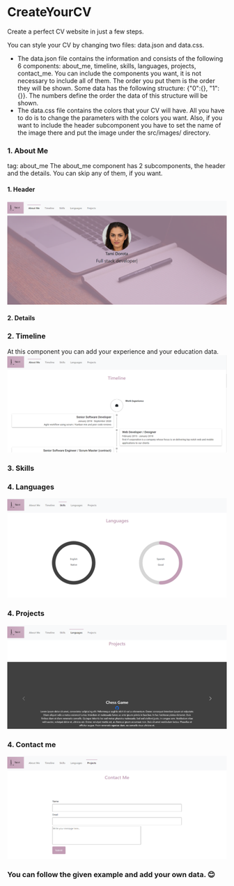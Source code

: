 # CreateYourCV
Create a perfect CV website in just a few steps.

You can style your CV by changing two files: data.json and data.css.
* The data.json file contains the information and consists of the following 6 components: about_me, timeline,  skills, languages, projects, contact_me. You can include the components you want, it is not necessary to include all of them. The order you put them is the order they will be shown. Some data has the following structure: {"0":{}, "1":{}}. The numbers define the order the data of this structure will be shown.
* The data.css file contains the colors that your CV will have. All you have to do is to change the parameters with the colors you want. Also, if you want to include the header subcomponent you have to set the name of the image there and put the image under the src/images/ directory.

### 1. About Me <br>
tag: about_me 
The about_me component has 2 subcomponents, the header and the details. You can skip any of them, if you want.
  #### 1. Header 
![Header](/images/header.PNG)
 #### 2. Details 

### 2. Timeline <br>
At this component you can add your experience and your education data.
![Header](/images/timeline.PNG)

### 3. Skills <br>

### 4. Languages <br>
![Header](/images/languages.PNG)

### 4. Projects <br>
![Header](/images/projects.PNG)

### 4. Contact me <br>
![Header](/images/contact_me.PNG)

### You can follow the given example and add your own data. 😊
